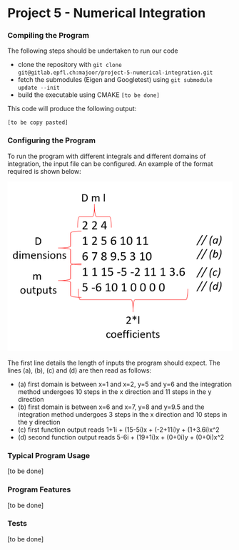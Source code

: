 # Project 5 - Numerical Integration

### Compiling the Program
The following steps should be undertaken to run our code
- clone the repository with `git clone git@gitlab.epfl.ch:majoor/project-5-numerical-integration.git`
- fetch the submodules (Eigen and Googletest) using `git submodule update --init`
- build the executable using CMAKE `[to be done]`

This code will produce the following output:
```
[to be copy pasted]
```

### Configuring the Program
To run the program with different integrals and different domains of integration, the input file can be configured. An example of the format required is shown below:

![alt text](README_Images/file_structure.PNG)

The first line details the length of inputs the program should expect. The lines (a), (b), (c) and (d) are then read as follows:
- (a) first domain is between x=1 and x=2, y=5 and y=6 and the integration method undergoes 10 steps in the x direction and 11 steps in the y direction
- (b) first domain is between x=6 and x=7, y=8 and y=9.5 and the integration method undergoes 3 steps in the x direction and 10 steps in the y direction
- (c) first function output reads 1+1i + (15-5i)x + (-2+11i)y + (1+3.6i)x^2
- (d) second function output reads 5-6i + (19+1i)x + (0+0i)y + (0+0i)x^2

### Typical Program Usage
[to be done]

### Program Features
[to be done]

### Tests
[to be done]